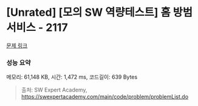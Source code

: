 # [Unrated] [모의 SW 역량테스트] 홈 방범 서비스 - 2117 

[문제 링크](https://swexpertacademy.com/main/code/problem/problemDetail.do?contestProbId=AV5V61LqAf8DFAWu) 

### 성능 요약

메모리: 61,148 KB, 시간: 1,472 ms, 코드길이: 639 Bytes



> 출처: SW Expert Academy, https://swexpertacademy.com/main/code/problem/problemList.do